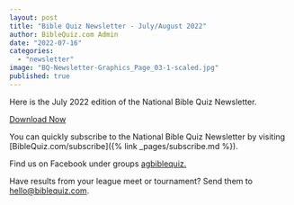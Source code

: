 ```yaml
---
layout: post
title: "Bible Quiz Newsletter - July/August 2022"
author: BibleQuiz.com Admin
date: "2022-07-16"
categories: 
  - "newsletter"
image: "BQ-Newsletter-Graphics_Page_03-1-scaled.jpg"
published: true
---
```


Here is the July 2022 edition of the National Bible Quiz Newsletter.

<a href="{% link assets/2022/2022-July.pdf %}" class="button is-primary">Download Now</a>

You can quickly subscribe to the National Bible Quiz Newsletter by visiting [BibleQuiz.com/subscribe]({% link _pages/subscribe.md %}).

Find us on Facebook under groups [agbiblequiz.](https://www.facebook.com/groups/agbiblequiz)

Have results from your league meet or tournament? Send them to [hello@biblequiz.com](mailto:hello@biblequiz.com).
